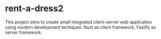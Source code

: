 # rent-a-dress2

This project aims to create small integrated client-server web application using modern development techiques: Nuxt as client framework, 
Fastify as server framework. 
